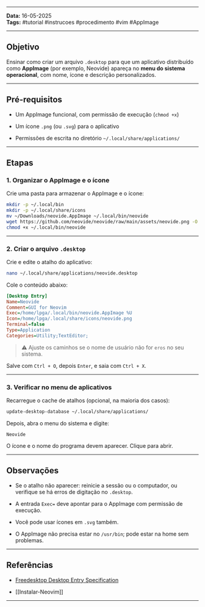 
---

**Data:** 16-05-2025  
**Tags:** #tutorial #instrucoes #procedimento #vim #AppImage

---

## Objetivo

Ensinar como criar um arquivo `.desktop` para que um aplicativo distribuído como **AppImage** (por exemplo, Neovide) apareça no **menu do sistema operacional**, com nome, ícone e descrição personalizados.

---

## Pré-requisitos

- Um AppImage funcional, com permissão de execução (`chmod +x`)
    
- Um ícone `.png` (ou `.svg`) para o aplicativo
    
- Permissões de escrita no diretório `~/.local/share/applications/`
    

---

## Etapas

### 1. Organizar o AppImage e o ícone

Crie uma pasta para armazenar o AppImage e o ícone:

```bash
mkdir -p ~/.local/bin
mkdir -p ~/.local/share/icons
mv ~/Downloads/neovide.AppImage ~/.local/bin/neovide
wget https://github.com/neovide/neovide/raw/main/assets/neovide.png -O ~/.local/share/icons/neovide.png
chmod +x ~/.local/bin/neovide
```

---

### 2. Criar o arquivo `.desktop`

Crie e edite o atalho do aplicativo:

```bash
nano ~/.local/share/applications/neovide.desktop
```

Cole o conteúdo abaixo:

```ini
[Desktop Entry]
Name=Neovide
Comment=GUI for Neovim
Exec=/home/lpga/.local/bin/neovide.AppImage %U
Icon=/home/lpga/.local/share/icons/neovide.png
Terminal=false
Type=Application
Categories=Utility;TextEditor;

```

> ⚠️ Ajuste os caminhos se o nome de usuário não for `eros` no seu sistema.

Salve com `Ctrl + O`, depois `Enter`, e saia com `Ctrl + X`.

---

### 3. Verificar no menu de aplicativos

Recarregue o cache de atalhos (opcional, na maioria dos casos):

```bash
update-desktop-database ~/.local/share/applications/
```

Depois, abra o menu do sistema e digite:

```
Neovide
```

O ícone e o nome do programa devem aparecer. Clique para abrir.

---

## Observações

- Se o atalho não aparecer: reinicie a sessão ou o computador, ou verifique se há erros de digitação no `.desktop`.
    
- A entrada `Exec=` deve apontar para o AppImage com permissão de execução.
    
- Você pode usar ícones em `.svg` também.
    
- O AppImage não precisa estar no `/usr/bin`; pode estar na home sem problemas.
    

---

## Referências

- [Freedesktop Desktop Entry Specification](https://specifications.freedesktop.org/desktop-entry-spec/latest/)
    
- [[Instalar-Neovim]] 
    

---

